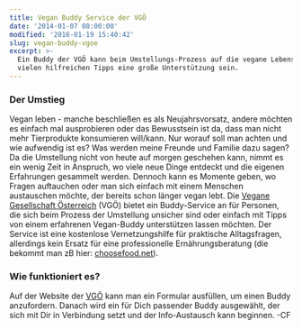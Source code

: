 ```yaml
---
title: Vegan Buddy Service der VGÖ
date: '2014-01-07 08:00:00'
modified: '2016-01-19 15:40:42'
slug: vegan-buddy-vgoe
excerpt: >-
  Ein Buddy der VGÖ kann beim Umstellungs-Prozess auf die vegane Lebensweise mit
  vielen hilfreichen Tipps eine große Unterstützung sein.
---
```


### Der Umstieg

Vegan leben - manche beschließen es als Neujahrsvorsatz, andere möchten es einfach mal ausprobieren oder das Bewusstsein ist da, dass man nicht mehr Tierprodukte konsumieren will/kann. Nur worauf soll man achten und wie aufwendig ist es? Was werden meine Freunde und Familie dazu sagen? Da die Umstellung nicht von heute auf morgen geschehen kann, nimmt es ein wenig Zeit in Anspruch, wo viele neue Dinge entdeckt und die eigenen Erfahrungen gesammelt werden. Dennoch kann es Momente geben, wo Fragen auftauchen oder man sich einfach mit einem Menschen austauschen möchte, der bereits schon länger vegan lebt. Die [Vegane Gesellschaft Österreich](http://www.vegan.at/buddy/) (VGÖ) bietet ein Buddy-Service an für Personen, die sich beim Prozess der Umstellung unsicher sind oder einfach mit Tipps von einem erfahrenen Vegan-Buddy unterstützen lassen möchten. Der Service ist eine kostenlose Vernetzungshilfe für praktische Alltagsfragen, allerdings kein Ersatz für eine professionelle Ernährungsberatung (die bekommt man zB hier: [choosefood.net](http://choosefood.net/)).

### **Wie funktioniert es?**

Auf der Website der [VGÖ](http://www.vegan.at/buddy/) kann man ein Formular ausfüllen, um einen Buddy anzufordern. Danach wird ein für Dich passender Buddy ausgewählt, der sich mit Dir in Verbindung setzt und der Info-Austausch kann beginnen. -CF

